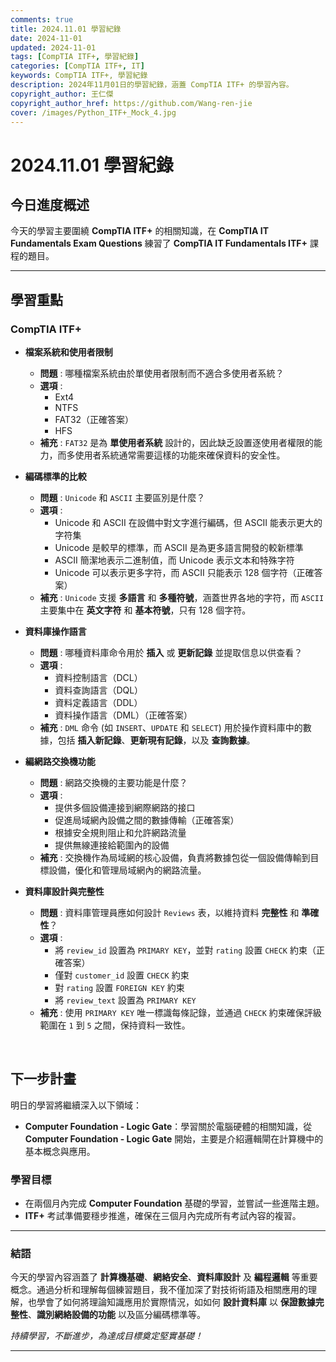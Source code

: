 ```yaml
---
comments: true
title: 2024.11.01 學習紀錄
date: 2024-11-01
updated: 2024-11-01
tags: [CompTIA ITF+, 學習紀錄]
categories: [CompTIA ITF+, IT]
keywords: CompTIA ITF+, 學習紀錄
description: 2024年11月01日的學習紀錄，涵蓋 CompTIA ITF+ 的學習內容。
copyright_author: 王仁傑
copyright_author_href: https://github.com/Wang-ren-jie
cover: /images/Python_ITF+_Mock_4.jpg
---
```


# 2024.11.01 學習紀錄

## 今日進度概述

今天的學習主要圍繞 **CompTIA ITF\+** 的相關知識，在 **CompTIA IT Fundamentals Exam Questions** 練習了 **CompTIA IT Fundamentals ITF\+** 課程的題目。

---

## 學習重點

### CompTIA ITF+

- **檔案系統和使用者限制**
    - **問題** : 哪種檔案系統由於單使用者限制而不適合多使用者系統？
    - **選項** :
        - Ext4
        - NTFS
        - FAT32（正確答案）
        - HFS
    - **補充** : `FAT32` 是為 **單使用者系統** 設計的，因此缺乏設置逐使用者權限的能力，而多使用者系統通常需要這樣的功能來確保資料的安全性。

- **編碼標準的比較**
    - **問題** : `Unicode` 和 `ASCII` 主要區別是什麼？
    - **選項** :
        - Unicode 和 ASCII 在設備中對文字進行編碼，但 ASCII 能表示更大的字符集
        - Unicode 是較早的標準，而 ASCII 是為更多語言開發的較新標準
        - ASCII 簡潔地表示二進制值，而 Unicode 表示文本和特殊字符
        - Unicode 可以表示更多字符，而 ASCII 只能表示 128 個字符（正確答案）
    - **補充** : `Unicode` 支援 **多語言** 和 **多種符號**，涵蓋世界各地的字符，而 `ASCII` 主要集中在 **英文字符** 和 **基本符號**，只有 128 個字符。

- **資料庫操作語言**
    - **問題** : 哪種資料庫命令用於 **插入** 或 **更新記錄** 並提取信息以供查看？
    - **選項** :
        - 資料控制語言（DCL）
        - 資料查詢語言（DQL）
        - 資料定義語言（DDL）
        - 資料操作語言（DML）（正確答案）
    - **補充** : `DML` 命令 (如 `INSERT`、`UPDATE` 和 `SELECT`) 用於操作資料庫中的數據，包括 **插入新記錄**、**更新現有記錄**，以及 **查詢數據**。

- **編網路交換機功能**
    - **問題** : 網路交換機的主要功能是什麼？
    - **選項** :
        - 提供多個設備連接到網際網路的接口
        - 促進局域網內設備之間的數據傳輸（正確答案）
        - 根據安全規則阻止和允許網路流量
        - 提供無線連接給範圍內的設備
    - **補充** : 交換機作為局域網的核心設備，負責將數據包從一個設備傳輸到目標設備，優化和管理局域網內的網路流量。

- **資料庫設計與完整性**
    - **問題** : 資料庫管理員應如何設計 `Reviews` 表，以維持資料 **完整性** 和 **準確性**？
    - **選項** :
        - 將 `review_id` 設置為 `PRIMARY KEY`，並對 `rating` 設置 `CHECK` 約束（正確答案）
        - 僅對 `customer_id` 設置 `CHECK` 約束
        - 對 `rating` 設置 `FOREIGN KEY` 約束
        - 將 `review_text` 設置為 `PRIMARY KEY`
    - **補充** :  使用 `PRIMARY KEY` 唯一標識每條記錄，並通過 `CHECK` 約束確保評級範圍在 `1` 到 `5` 之間，保持資料一致性。

</br>


## 下一步計畫

明日的學習將繼續深入以下領域：

- **Computer Foundation - Logic Gate**：學習關於電腦硬體的相關知識，從 **Computer Foundation - Logic Gate** 開始，主要是介紹邏輯閘在計算機中的基本概念與應用。

### 學習目標

- 在兩個月內完成 **Computer Foundation** 基礎的學習，並嘗試一些進階主題。
- **ITF+** 考試準備要穩步推進，確保在三個月內完成所有考試內容的複習。

---

### 結語

今天的學習內容涵蓋了 **計算機基礎**、**網絡安全**、**資料庫設計** 及 **編程邏輯** 等重要概念。通過分析和理解每個練習題目，我不僅加深了對技術術語及相關應用的理解，也學會了如何將理論知識應用於實際情況，如如何 **設計資料庫** 以 **保證數據完整性**、**識別網絡設備的功能** 以及區分編碼標準等。


_持續學習，不斷進步，為達成目標奠定堅實基礎！_

---
